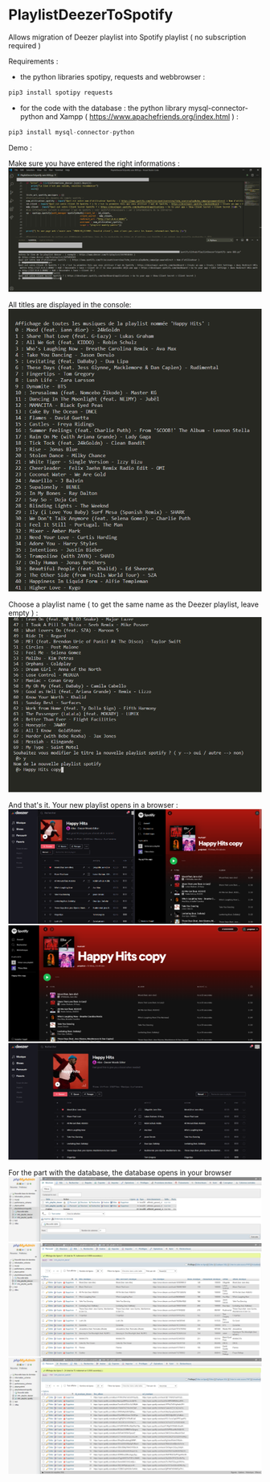 # PlaylistDeezerToSpotify
Allows migration of Deezer playlist into Spotify playlist ( no subscription required )

Requirements :
- the python libraries spotipy, requests and webbrowser :
```py
pip3 install spotipy requests
```
- for the code with the database : the python library mysql-connector-python and Xampp ( https://www.apachefriends.org/index.html ) : 
```py
pip3 install mysql-connector-python
```
 
Demo :
 
 Make sure you have entered the right informations :
 ![1](https://github.com/Aminata-Dev/PlaylistDeezerToSpotify/blob/main/Screenshots/1.png)
 
 All titles are displayed in the console:
 ![1](https://github.com/Aminata-Dev/PlaylistDeezerToSpotify/blob/main/Screenshots/2.PNG)
 
 Choose a playlist name ( to get the same name as the Deezer playlist, leave empty ) :
 ![1](https://github.com/Aminata-Dev/PlaylistDeezerToSpotify/blob/main/Screenshots/3.PNG)
 
 And that's it. Your new playlist opens in a browser :
 ![1](https://github.com/Aminata-Dev/PlaylistDeezerToSpotify/blob/main/Screenshots/4.png)
 ![1](https://github.com/Aminata-Dev/PlaylistDeezerToSpotify/blob/main/Screenshots/5.PNG)
 ![1](https://github.com/Aminata-Dev/PlaylistDeezerToSpotify/blob/main/Screenshots/6.png)
 
 For the part with the database, the database opens in your browser
 ![1](https://github.com/Aminata-Dev/PlaylistDeezerToSpotify/blob/main/Screenshots/7.PNG)
 ![1](https://github.com/Aminata-Dev/PlaylistDeezerToSpotify/blob/main/Screenshots/8.PNG)
 ![1](https://github.com/Aminata-Dev/PlaylistDeezerToSpotify/blob/main/Screenshots/9.PNG)
